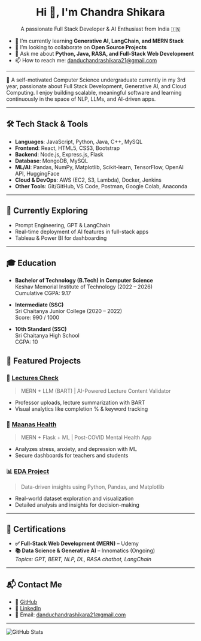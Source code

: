 <h1 align="center">Hi 👋, I'm Chandra Shikara</h1>
<p align="center">A passionate Full Stack Developer & AI Enthusiast from India 🇮🇳</p>

- 🌱 I’m currently learning **Generative AI, LangChain, and MERN Stack**
- 👯 I’m looking to collaborate on **Open Source Projects**
- 💬 Ask me about **Python, Java, RASA, and Full-Stack Web Development**
- 📫 How to reach me: danduchandrashikara21@gmail.com

--- 

🎯 A self-motivated Computer Science undergraduate currently in my 3rd year, passionate about Full Stack Development, Generative AI, and Cloud Computing. I enjoy building scalable, meaningful software and learning continuously in the space of NLP, LLMs, and AI-driven apps.

---

## 🛠 Tech Stack & Tools

- **Languages**: JavaScript, Python, Java, C++, MySQL  
- **Frontend**: React, HTML5, CSS3, Bootstrap  
- **Backend**: Node.js, Express.js, Flask  
- **Database**: MongoDB, MySQL  
- **ML/AI**: Pandas, NumPy, Matplotlib, Scikit-learn, TensorFlow, OpenAI API, HuggingFace  
- **Cloud & DevOps**: AWS (EC2, S3, Lambda), Docker, Jenkins  
- **Other Tools**: Git/GitHub, VS Code, Postman, Google Colab, Anaconda

---

## 🧠 Currently Exploring

- Prompt Engineering, GPT & LangChain  
- Real-time deployment of AI features in full-stack apps  
- Tableau & Power BI for dashboarding  

---

## 🎓 Education

- **Bachelor of Technology (B.Tech) in Computer Science**  
  Keshav Memorial Institute of Technology (2022 – 2026)  
  Cumulative CGPA: 9.17

- **Intermediate (SSC)**  
  Sri Chaitanya Junior College (2020 – 2022)  
  Score: 990 / 1000

- **10th Standard (SSC)**  
  Sri Chaitanya High School  
  CGPA: 10


## 🧪 Featured Projects

### 🔬 [Lectures Check](https://github.com/ChandraShikara/Lectures-check.git)  
> MERN + LLM (BART) | AI-Powered Lecture Content Validator  
- Professor uploads, lecture summarization with BART  
- Visual analytics like completion % & keyword tracking

### 🧠 [Maanas Health](https://github.com/ChandraShikara/Maanas-Health.git)  
> MERN + Flask + ML | Post-COVID Mental Health App  
- Analyzes stress, anxiety, and depression with ML  
- Secure dashboards for teachers and students

### 📊 [EDA Project](https://github.com/ChandraShikara/EDA-Project.git)  
> Data-driven insights using Python, Pandas, and Matplotlib  
- Real-world dataset exploration and visualization  
- Detailed analysis and insights for decision-making

---

## 📜 Certifications

- **✅ Full-Stack Web Development (MERN)** – Udemy  
- **📚 Data Science & Generative AI** – Innomatics (Ongoing)  
  *Topics: GPT, BERT, NLP, DL, RASA chatbot, LangChain*

---

## 📬 Contact Me

- 🔗 [GitHub](https://github.com/ChandraShikara)  
- 💼 [LinkedIn](https://www.linkedin.com/in/dandu-chandra-shikara-93763a2a0)  
- 📧 Email: danduchandrashikara21@gmail.com

---

![GitHub Stats](https://github-readme-stats.vercel.app/api?username=ChandraShikara&show_icons=true&theme=default)

